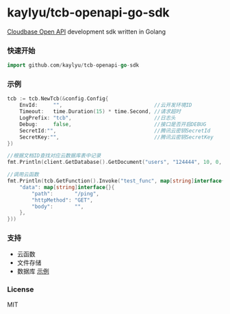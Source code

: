 # kaylyu/tcb-openapi-go-sdk

[Cloudbase Open API](https://docs.cloudbase.net/api-reference/openapi/introduction.html#liao-jie-qing-qiu-jie-gou) development sdk written in Golang

### 快速开始
```go
import github.com/kaylyu/tcb-openapi-go-sdk
```
### 示例
```go
tcb := tcb.NewTcb(&config.Config{
    EnvId:     "",                              //云开发环境ID
    Timeout:   time.Duration(15) * time.Second, //请求超时
    LogPrefix: "tcb",                           //日志头
    Debug:     false,                           //接口是否开启DEBUG
    SecretId:"",                                //腾讯云密钥SecretId
    SecretKey:"",                               //腾讯云密钥SecretKey
})

//根据文档ID查找对应云数据库表中记录
fmt.Println(client.GetDatabase().GetDocument("users", "124444", 10, 0, nil, nil))

//调用云函数
fmt.Println(tcb.GetFunction().Invoke("test_func", map[string]interface{}{
    "data": map[string]interface{}{
        "path":       "/ping",
        "httpMethod": "GET",
        "body":       "",
    },
}))

```

### 支持
- 云函数
- 文件存储
- 数据库 [示例](https://github.com/kaylyu/tcb-openapi-go-sdk/blob/master/component/database/database_test.go)

### License
MIT